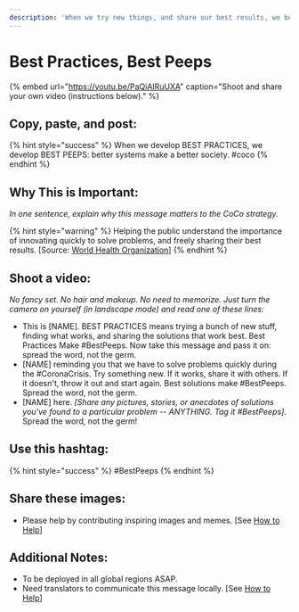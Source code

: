 ```yaml
---
description: 'When we try new things, and share our best results, we become our best peeps.'
---
```


# Best Practices, Best Peeps

{% embed url="https://youtu.be/PaQiAIRuUXA" caption="Shoot and share your own video \(instructions below\)." %}

## Copy, paste, and post:

{% hint style="success" %}
When we develop BEST PRACTICES, we develop BEST PEEPS: better systems make a better society. \#coco
{% endhint %}

## Why This is Important:

_In one sentence, explain why this message matters to the CoCo strategy._

{% hint style="warning" %}
Helping the public understand the importance of innovating quickly to solve problems, and freely sharing their best results. \[Source: [World Health Organization](https://www.who.int/publications-detail/outbreak-communication-best-practices-for-communicating-with-the-public-during-an-outbreak)\]
{% endhint %}

## Shoot a video:

_No fancy set. No hair and makeup. No need to memorize. Just turn the camera on yourself \(in landscape mode\) and read one of these lines:_

* This is \[NAME\]. BEST PRACTICES means trying a bunch of new stuff, finding what works, and sharing the solutions that work best. Best Practices Make \#BestPeeps. Now take this message and pass it on: spread the word, not the germ. 
* \[NAME\] reminding you that we have to solve problems quickly during the \#CoronaCrisis. Try something new. If it works, share it with others. If it doesn't, throw it out and start again. Best solutions make \#BestPeeps. Spread the word, not the germ. 
* \[NAME\] here. _\[Share any pictures, stories, or anecdotes of solutions you've found to a particular problem -- ANYTHING. Tag it \#BestPeeps\]._ Spread the word, not the germ!

## Use this hashtag:

{% hint style="success" %}
\#BestPeeps
{% endhint %}

## Share these images:

* Please help by contributing inspiring images and memes. \[See [How to Help](../how-to-help.md)\]

## Additional Notes:

* To be deployed in all global regions ASAP.
* Need translators to communicate this message locally. \[See [How to Help](../how-to-help.md)\]

